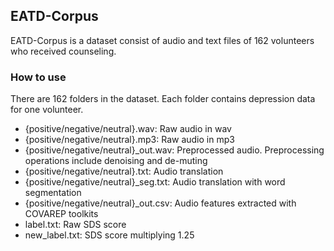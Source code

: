 ## EATD-Corpus
EATD-Corpus is a dataset consist of audio and text files of 162 volunteers who received counseling.

### How to use

There are 162 folders in the dataset. Each folder contains depression data for one volunteer.

- {positive/negative/neutral}.wav: Raw audio in wav
- {positive/negative/neutral}.mp3: Raw audio in mp3
- {positive/negative/neutral}_out.wav: Preprocessed audio. Preprocessing operations include denoising and de-muting
- {positive/negative/neutral}.txt: Audio translation
- {positive/negative/neutral}_seg.txt: Audio translation with word segmentation
- {positive/negative/neutral}_out.csv: Audio features extracted with COVAREP toolkits
- label.txt: Raw SDS score
- new_label.txt: SDS score multiplying 1.25
